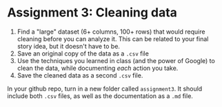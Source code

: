 # Assignment 3: Cleaning data

1. Find a "large" dataset (6+ columns, 100+ rows) that would require cleaning before you can analyze it. This can be related to your final story idea, but it doesn't have to be.
2. Save an original copy of the data as a `.csv` file
3. Use the techniques you learned in class (and the power of Google) to clean the data, while documenting _each_ action you take. 
4. Save the cleaned data as a second `.csv` file.

In your github repo, turn in a new folder called `assignment3`. It should include both `.csv` files, as well as the documentation as a `.md` file.